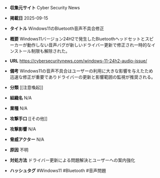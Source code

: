 - **収集元サイト**
Cyber Security News

- **掲載日**
2025-09-15

- **タイトル**
Windows11のBluetooth音声不具合修正

- **概要**
Windows11バージョン24H2で発生したBluetoothヘッドセットとスピーカーが動作しない音声バグが新しいドライバー更新で修正され一時的なインストール制限も解除された。

- **URL**
https://cybersecuritynews.com/windows-11-24h2-audio-issue/

- **備考**
Windows11の音声不具合はユーザーの利用に大きな影響を与えたため迅速な修正が重要でありドライバーの更新と影響範囲の監視が推奨される。

- **分類**
[[注意喚起]]

- **組織名**
N/A

- **業種**
N/A

- **攻撃手口**
[[その他]]

- **攻撃影響**
N/A

- **脅威アクター**
N/A

- **原因**
不明

- **対処方法**
ドライバー更新による問題解決とユーザーへの案内強化

- **ハッシュタグ**
#Windows11 #Bluetooth #音声問題
